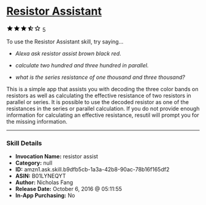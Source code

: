 # [Resistor Assistant](http://alexa.amazon.com/#skills/amzn1.ask.skill.b9dfb5cb-1a3a-42b8-90ac-78b16f165df2)
![3.3 stars](../../images/ic_star_black_18dp_1x.png)![3.3 stars](../../images/ic_star_black_18dp_1x.png)![3.3 stars](../../images/ic_star_black_18dp_1x.png)![3.3 stars](../../images/ic_star_half_black_18dp_1x.png)![3.3 stars](../../images/ic_star_border_black_18dp_1x.png) 5

To use the Resistor Assistant skill, try saying...

* *Alexa ask resistor assist brown black red.*

* *calculate two hundred and three hundred in parallel.*

* *what is the series resistance of one thousand and three thousand?*

This is a simple app that assists you with decoding the three color bands on resistors as well as calculating the effective resistance of two resistors in parallel or series.  It is possible to use the decoded resistor as one of the resistances in the series or parallel calculation.  If you do not provide enough information for calculating an effective resistance, resutil will prompt you for the missing information.

***

### Skill Details

* **Invocation Name:** resistor assist
* **Category:** null
* **ID:** amzn1.ask.skill.b9dfb5cb-1a3a-42b8-90ac-78b16f165df2
* **ASIN:** B01LYNEQYT
* **Author:** Nicholas Fang
* **Release Date:** October 6, 2016 @ 05:11:55
* **In-App Purchasing:** No
